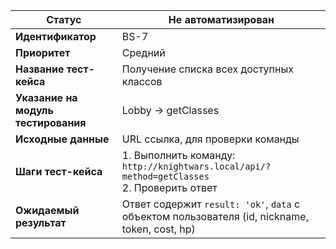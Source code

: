 | **Статус** | Не автоматизирован |
|------------|-------------------| 
| **Идентификатор** | BS-7 |
| **Приоритет** | Средний |
| **Название тест-кейса** | Получение списка всех доступных классов |
| **Указание на модуль тестирования** | Lobby → getClasses |
| **Исходные данные** | URL ссылка, для проверки команды |
| **Шаги тест-кейса** | 1. Выполнить команду: `http://knightwars.local/api/?method=getClasses`<br>2. Проверить ответ |
| **Ожидаемый результат** | Ответ содержит `result: 'ok'`, `data` с объектом пользователя (id, nickname, token, cost, hp) |